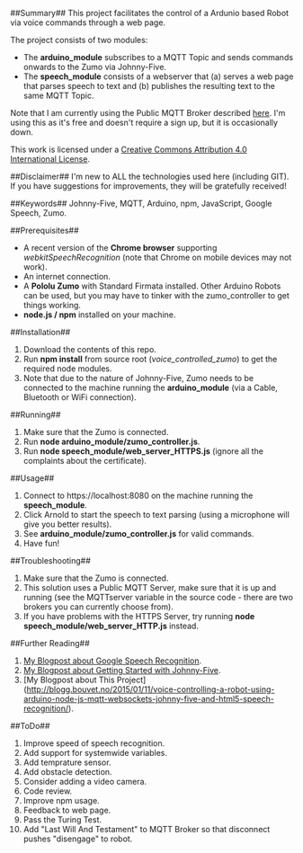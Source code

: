 ##Summary##
This project facilitates the control of a Ardunio based Robot via voice commands through a web page.

The project consists of two modules:
- The **arduino_module** subscribes to a MQTT Topic and sends commands onwards to the Zumo via Johnny-Five.
- The **speech_module** consists of a webserver that (a) serves a web page that parses speech to text and (b) publishes the resulting text to the same MQTT Topic.

Note that I am currently using the Public MQTT Broker described [here](http://www.hivemq.com/showcase/public-mqtt-broker/).  I'm using this as it's free and doesn't require a sign up, but it is occasionally down.

This work is licensed under a <a rel="license" href="http://creativecommons.org/licenses/by/4.0/">Creative Commons Attribution 4.0 International License</a>.

##Disclaimer##
I'm new to ALL the technologies used here (including GIT).  If you have suggestions for improvements, they will be gratefully received!

##Keywords##
Johnny-Five, MQTT, Arduino, npm, JavaScript, Google Speech, Zumo.

##Prerequisites##
- A recent version of the **Chrome browser** supporting *webkitSpeechRecognition* (note that Chrome on mobile devices may not work).
- An internet connection.
- A **Pololu Zumo** with Standard Firmata installed.  Other Arduino Robots can be used, but you may have to tinker with the zumo_controller to get things working.
- **node.js / npm** installed on your machine.

##Installation##
1. Download the contents of this repo.
2. Run **npm install** from source root (*voice_controlled_zumo*) to get the required node modules.
3. Note that due to the nature of Johnny-Five, Zumo needs to be connected to the machine running the **arduino_module** (via a Cable, Bluetooth or WiFi connection).

##Running##
1. Make sure that the Zumo is connected.
2. Run **node arduino_module/zumo_controller.js**.
3. Run **node speech_module/web_server_HTTPS.js** (ignore all the complaints about the certificate).

##Usage##
1. Connect to https://localhost:8080 on the machine running the **speech_module**.
2. Click Arnold to start the speech to text parsing (using a microphone will give you better results).
3. See **arduino_module/zumo_controller.js** for valid commands.
4. Have fun!

##Troubleshooting##
1. Make sure that the Zumo is connected.
2. This solution uses a Public MQTT Server, make sure that it is up and running (see the MQTTserver variable in the source code - there are two brokers you can currently choose from).
3. If you have problems with the HTTPS Server, try running **node speech_module/web_server_HTTP.js** instead.

##Further Reading##
1. [My Blogpost about Google Speech Recognition](http://blogg.bouvet.no/2014/11/11/getting-started-with-html5-speech-recognition-on-google-chrome/).
2. [My Blogpost about Getting Started with Johnny-Five](http://blogg.bouvet.no/2014/12/30/learning-javascript-and-arduino-programming-with-johnny-five/).
3. [My Blogpost about This Project] (http://blogg.bouvet.no/2015/01/11/voice-controlling-a-robot-using-arduino-node-js-mqtt-websockets-johnny-five-and-html5-speech-recognition/).

##ToDo##
1. Improve speed of speech recognition.
2. Add support for systemwide variables.
3. Add temprature sensor.
4. Add obstacle detection.
5. Consider adding a video camera.
6. Code review.
7. Improve npm usage.
8. Feedback to web page.
9. Pass the Turing Test.
10. Add "Last Will And Testament" to MQTT Broker so that disconnect pushes "disengage" to robot.
